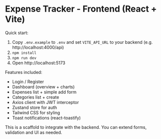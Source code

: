 
# Expense Tracker - Frontend (React + Vite)

Quick start:
1. Copy `.env.example` to `.env` and set `VITE_API_URL` to your backend (e.g. http://localhost:4000/api)
2. `npm install`
3. `npm run dev`
4. Open http://localhost:5173

Features included:
- Login / Register
- Dashboard (overview + charts)
- Expenses list + simple add form
- Categories list + create
- Axios client with JWT interceptor
- Zustand store for auth
- Tailwind CSS for styling
- Toast notifications (react-toastify)

This is a scaffold to integrate with the backend. You can extend forms, validation and UI as needed.
